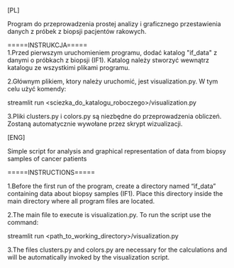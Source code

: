 [PL]  
  
Program do przeprowadzenia prostej analizy i graficznego przestawienia danych z próbek z biopsji pacjentów rakowych.  
  
=====INSTRUKCJA=====  
1.Przed pierwszym uruchomieniem programu, dodać katalog "if_data" z danymi o próbkach z biopsji (IF1). Katalog należy stworzyć wewnątrz katalogu ze wszystkimi plikami programu.  
  
2.Głównym plikiem, ktory należy uruchomić, jest visualization.py. W tym celu użyć komendy:  

streamlit run <sciezka_do_katalogu_roboczego>/visualization.py  
  
3.Pliki clusters.py i colors.py są niezbędne do przeprowadzenia obliczeń. Zostaną automatycznie wywołane przez skrypt wizualizacji.  

  
[ENG]  
  
Simple script for analysis and graphical representation of data from biopsy samples of cancer patients  
  
=====INSTRUCTIONS=====  
  
1.Before the first run of the program, create a directory named “if_data” containing data about biopsy samples (IF1). Place this directory inside the main directory where all program files are located.  
  
2.The main file to execute is visualization.py. To run the script use the command:  
  
streamlit run <path_to_working_directory>/visualization.py  
  
3.The files clusters.py and colors.py are necessary for the calculations and will be automatically invoked by the visualization script.
